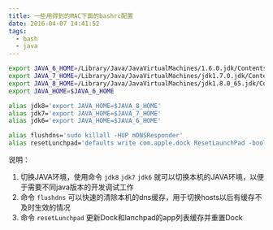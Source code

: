 ```yaml
---
title: 一些用得到的MAC下面的bashrc配置
date: 2016-04-07 14:41:52
tags: 
  - bash
  - java
---
```


```bash
export JAVA_6_HOME=/Library/Java/JavaVirtualMachines/1.6.0.jdk/Contents/Home
export JAVA_7_HOME=/Library/Java/JavaVirtualMachines/jdk1.7.0.jdk/Contents/Home
export JAVA_8_HOME=/Library/Java/JavaVirtualMachines/jdk1.8.0_65.jdk/Contents/Home
export JAVA_HOME=$JAVA_6_HOME

alias jdk8='export JAVA_HOME=$JAVA_8_HOME'
alias jdk7='export JAVA_HOME=$JAVA_7_HOME'
alias jdk6='export JAVA_HOME=$JAVA_6_HOME'

alias flushdns='sudo killall -HUP mDNSResponder'
alias resetLunchpad='defaults write com.apple.dock ResetLaunchPad -bool true; killall Dock'
```

说明：

1. 切换JAVA环境，使用命令 `jdk8` `jdk7` `jdk6` 就可以切换本机的JAVA环境，以便于需要不同java版本的开发调试工作
2. 命令 `flushdns` 可以快速的清除本机的dns缓存，用于切换hosts以后有缓存不及时生效的情况
3. 命令 `resetLunchpad` 更新Dock和lanchpad的app列表缓存并重置Dock